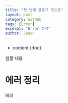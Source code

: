```yaml
---
title: "첫 번째 블로그 포스트"
layout: post
category: GitHub
tags: [Error]
excerpt: "Error 정리"
author: Jeuun
---
```


* content
{:toc}

샘플 내용

# 에러 정리

에러 
